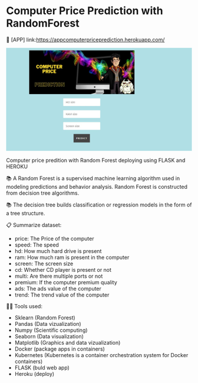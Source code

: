# Computer Price Prediction with RandomForest

📱 [APP] link:https://appcomputerpriceprediction.herokuapp.com/

![Computer](https://github.com/Riquinho93/Computer-Price-Prediction-with-RandomForest/blob/main/assets/computer.jpg)

Computer price predition with Random Forest deploying using FLASK and HEROKU

📚 A Random Forest is a supervised machine learning algorithm used in modeling predictions and behavior analysis. Random Forest is constructed from decision tree algorithms.

📚 The decision tree builds classification or regression models in the form of a tree structure.


📋 Summarize dataset:
- price: The Price of the computer
- speed: The speed
- hd: How much hard drive is present
- ram: How much ram is present in the computer
- screen: The screen size
- cd: Whether CD player is present or not
- multi: Are there multiple ports or not
- premium: If the computer premium quality
- ads: The ads value of the computer
- trend: The trend value of the computer

👨‍💻 Tools used:

- Sklearn (Random Forest)
- Pandas (Data vizualization)
- Numpy (Scientific computing)
- Seaborn (Data visualization)
- Matplotlib (Graphics and data vizualization)
- Docker (package apps in containers) 
- Kubernetes (Kubernetes is a container orchestration system for Docker containers)
-  FLASK (buld web app)
- Heroku (deploy)

